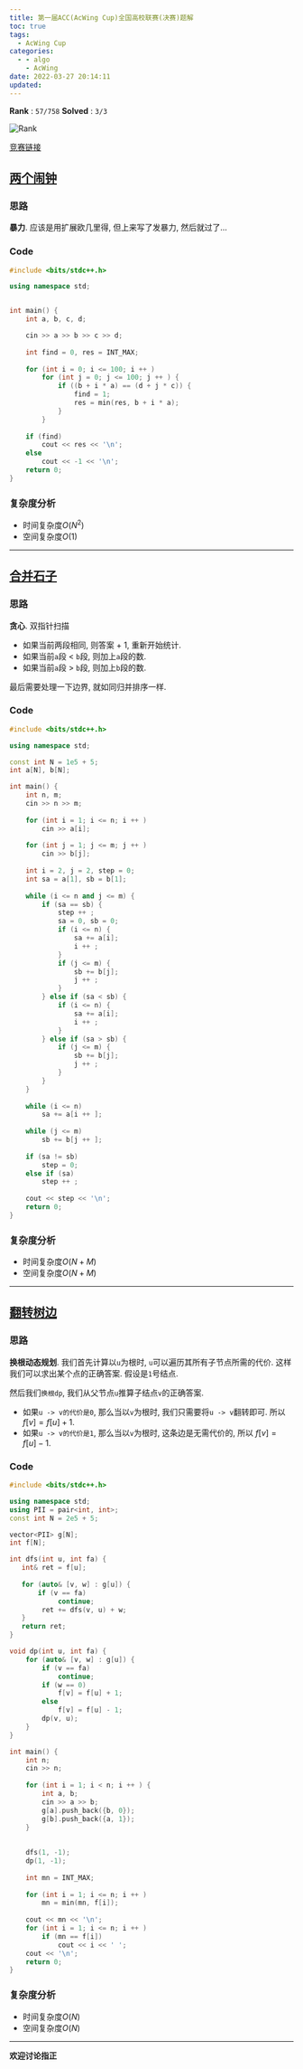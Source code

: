 ```yaml
---
title: 第一届ACC(AcWing Cup)全国高校联赛(决赛)题解
toc: true
tags:
  - AcWing Cup
categories:
  - - algo
    - AcWing
date: 2022-03-27 20:14:11
updated:
---
```


**Rank** : `57/758`
**Solved** : `3/3`

![Rank](https://cdn.jsdelivr.net/gh/CsJsss/CsJsss.github.io@hexo/themes/icarus/source/img/2022/3/AcWinCup.png)

[竞赛链接](https://www.acwing.com/activity/content/introduction/1285/)

<!--more-->

## [两个闹钟](https://www.acwing.com/problem/content/description/4382/)

### 思路

**暴力**. 应该是用扩展欧几里得, 但上来写了发暴力, 然后就过了...

### Code

```cpp
#include <bits/stdc++.h>

using namespace std;


int main() {
    int a, b, c, d;

    cin >> a >> b >> c >> d;
    
    int find = 0, res = INT_MAX;
    
    for (int i = 0; i <= 100; i ++ )
        for (int j = 0; j <= 100; j ++ ) {
            if ((b + i * a) == (d + j * c)) {
                find = 1;
                res = min(res, b + i * a);
            }
        }
        
    if (find)
        cout << res << '\n';
    else
        cout << -1 << '\n';
    return 0;
}

```

### 复杂度分析

- 时间复杂度$O(N^2)$
- 空间复杂度$O(1)$
----

## [合并石子](https://www.acwing.com/problem/content/description/4383/)

### 思路

**贪心**. 双指针扫描
- 如果当前两段相同, 则答案 + 1, 重新开始统计.
- 如果当前`a`段 < `b`段, 则加上`a`段的数.
- 如果当前`a`段 > `b`段, 则加上`b`段的数.

最后需要处理一下边界, 就如同归并排序一样.

### Code

```cpp
#include <bits/stdc++.h>

using namespace std;

const int N = 1e5 + 5;
int a[N], b[N];

int main() {
    int n, m;
    cin >> n >> m;
    
    for (int i = 1; i <= n; i ++ )
        cin >> a[i];
    
    for (int j = 1; j <= m; j ++ )
        cin >> b[j];
    
    int i = 2, j = 2, step = 0;
    int sa = a[1], sb = b[1];
    
    while (i <= n and j <= m) {
        if (sa == sb) {
            step ++ ;
            sa = 0, sb = 0;
            if (i <= n) {
                sa += a[i];
                i ++ ;
            }
            if (j <= m) {
                sb += b[j];
                j ++ ;
            } 
        } else if (sa < sb) {
            if (i <= n) {
                sa += a[i];
                i ++ ;
            }
        } else if (sa > sb) {
            if (j <= m) {
                sb += b[j];
                j ++ ;
            }            
        }
    }
    
    while (i <= n)
        sa += a[i ++ ];
    
    while (j <= m)
        sb += b[j ++ ];
    
    if (sa != sb)
        step = 0;
    else if (sa)
        step ++ ;
    
    cout << step << '\n';
    return 0;
}
```

### 复杂度分析

- 时间复杂度$O(N + M)$
- 空间复杂度$O(N + M)$
----

## [翻转树边](https://www.acwing.com/problem/content/4384/)

### 思路

**换根动态规划**. 我们首先计算以`u`为根时, `u`可以遍历其所有子节点所需的代价. 这样我们可以求出某个点的正确答案. 假设是`1`号结点.

然后我们`换根dp`, 我们从父节点`u`推算子结点`v`的正确答案. 
- 如果`u -> v的代价是0`, 那么当以`v`为根时, 我们只需要将`u -> v`翻转即可. 所以 $f[v] = f[u] + 1$. 
- 如果`u -> v的代价是1`, 那么当以`v`为根时, 这条边是无需代价的, 所以 $f[v] = f[u] - 1$. 

### Code

```cpp
#include <bits/stdc++.h>

using namespace std;
using PII = pair<int, int>;
const int N = 2e5 + 5;

vector<PII> g[N];
int f[N];

int dfs(int u, int fa) {
   int& ret = f[u];
   
   for (auto& [v, w] : g[u]) {
       if (v == fa)
            continue;
        ret += dfs(v, u) + w;
   }
   return ret;
}

void dp(int u, int fa) {
    for (auto& [v, w] : g[u]) {
        if (v == fa)
            continue;
        if (w == 0)
            f[v] = f[u] + 1;
        else
            f[v] = f[u] - 1;
        dp(v, u);
    }
}

int main() {
    int n;
    cin >> n;
    
    for (int i = 1; i < n; i ++ ) {
        int a, b;
        cin >> a >> b;
        g[a].push_back({b, 0});
        g[b].push_back({a, 1});        
    }
    
    
    dfs(1, -1);
    dp(1, -1);
    
    int mn = INT_MAX;
    
    for (int i = 1; i <= n; i ++ )
        mn = min(mn, f[i]);
    
    cout << mn << '\n';
    for (int i = 1; i <= n; i ++ )
        if (mn == f[i])
            cout << i << ' ';
    cout << '\n';
    return 0;
}
```

### 复杂度分析
- 时间复杂度$O(N)$
- 空间复杂度$O(N)$
----
**欢迎讨论指正**